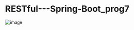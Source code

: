 # RESTful---Spring-Boot_prog7

![image](https://github.com/user-attachments/assets/e821c795-2d37-434e-9ee6-b40894bca333)

